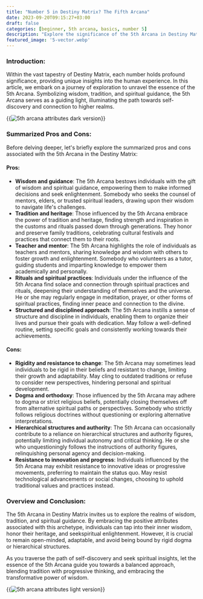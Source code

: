 ```yaml
---
title: "Number 5 in Destiny Matrix? The Fifth Arcana"
date: 2023-09-20T09:15:27+03:00
draft: false
categories: [beginner, 5th arcana, basics, number 5]
description: "Explore the significance of the 5th Arcana in Destiny Matrix, delving into wisdom, tradition, and spiritual guidance, while discovering its relatable influences in everyday life."
featured_image: '5-vector.webp'
---
```


### Introduction:
Within the vast tapestry of Destiny Matrix, each number holds profound significance, providing unique insights into the human experience. In this article, we embark on a journey of exploration to unravel the essence of the 5th Arcana. Symbolizing wisdom, tradition, and spiritual guidance, the 5th Arcana serves as a guiding light, illuminating the path towards self-discovery and connection to higher realms.

{{<image link="5-dark.webp" alt="5th arcana attributes dark version">}}

### Summarized Pros and Cons:
Before delving deeper, let's briefly explore the summarized pros and cons associated with the 5th Arcana in the Destiny Matrix:

#### Pros:

- **Wisdom and guidance**: The 5th Arcana bestows individuals with the gift of wisdom and spiritual guidance, empowering them to make informed decisions and seek enlightenment. Somebody who seeks the counsel of mentors, elders, or trusted spiritual leaders, drawing upon their wisdom to navigate life's challenges.
- **Tradition and heritage**: Those influenced by the 5th Arcana embrace the power of tradition and heritage, finding strength and inspiration in the customs and rituals passed down through generations. They honor and preserve family traditions, celebrating cultural festivals and practices that connect them to their roots.
- **Teacher and mentor**: The 5th Arcana highlights the role of individuals as teachers and mentors, sharing knowledge and wisdom with others to foster growth and enlightenment. Somebody who volunteers as a tutor, guiding students and imparting knowledge to empower them academically and personally.
- **Rituals and spiritual practices**: Individuals under the influence of the 5th Arcana find solace and connection through spiritual practices and rituals, deepening their understanding of themselves and the universe. He or she may regularly engage in meditation, prayer, or other forms of spiritual practices, finding inner peace and connection to the divine.
- **Structured and disciplined approach**: The 5th Arcana instills a sense of structure and discipline in individuals, enabling them to organize their lives and pursue their goals with dedication. May follow a well-defined routine, setting specific goals and consistently working towards their achievements.

#### Cons:

- **Rigidity and resistance to change**: The 5th Arcana may sometimes lead individuals to be rigid in their beliefs and resistant to change, limiting their growth and adaptability. May cling to outdated traditions or refuse to consider new perspectives, hindering personal and spiritual development.
- **Dogma and orthodoxy**: Those influenced by the 5th Arcana may adhere to dogma or strict religious beliefs, potentially closing themselves off from alternative spiritual paths or perspectives. Somebody who strictly follows religious doctrines without questioning or exploring alternative interpretations.
- **Hierarchical structures and authority**: The 5th Arcana can occasionally contribute to a reliance on hierarchical structures and authority figures, potentially limiting individual autonomy and critical thinking. He or she who unquestioningly follows the instructions of authority figures, relinquishing personal agency and decision-making.
- **Resistance to innovation and progress**: Individuals influenced by the 5th Arcana may exhibit resistance to innovative ideas or progressive movements, preferring to maintain the status quo. May resist technological advancements or social changes, choosing to uphold traditional values and practices instead.

### Overview and Conclusion:
The 5th Arcana in Destiny Matrix invites us to explore the realms of wisdom, tradition, and spiritual guidance. By embracing the positive attributes associated with this archetype, individuals can tap into their inner wisdom, honor their heritage, and seekspiritual enlightenment. However, it is crucial to remain open-minded, adaptable, and avoid being bound by rigid dogma or hierarchical structures.

As you traverse the path of self-discovery and seek spiritual insights, let the essence of the 5th Arcana guide you towards a balanced approach, blending tradition with progressive thinking, and embracing the transformative power of wisdom.

{{<image link="5-light.webp" alt="5th arcana attributes light version">}}